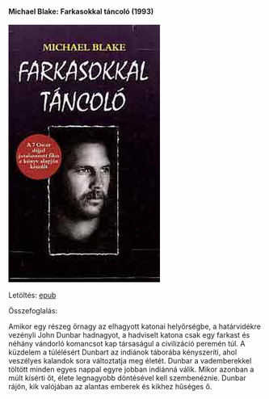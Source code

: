 #### <a name="id_721">Michael Blake: Farkasokkal táncoló (1993)</a>
<img src="https://github.com/BercziSandor/calibre_lib/raw/main/Michael%20Blake/Farkasokkal%20tancolo%20%28721%29/cover.jpg" alt="cover" width="300"/>

Letöltés: [epub](https://github.com/BercziSandor/calibre_lib/raw/main/Michael%20Blake/Farkasokkal%20tancolo%20%28721%29/Farkasokkal%20tancolo%20-%20Michael%20Blake.epub)

Összefoglalás:
<p class="description">Amikor egy részeg őrnagy az elhagyott katonai helyőrségbe, a határvidékre vezényli John Dunbar hadnagyot, a hadviselt katona csak egy farkast és néhány vándorló komancsot kap társaságul a civilizáció peremén túl. A küzdelem a túlélésért Dunbart az indiánok táborába kényszeríti, ahol veszélyes kalandok sora változtatja meg életét. Dunbar a vademberekkel töltött minden egyes nappal egyre jobban indiánná válik. Mikor azonban a múlt kísérti őt, élete legnagyobb döntésével kell szembenéznie. Dunbar rájön, kik valójában az alantas emberek és kikhez hűséges ő.</p>

